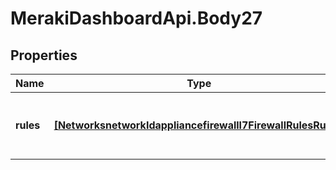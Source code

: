 # MerakiDashboardApi.Body27

## Properties
Name | Type | Description | Notes
------------ | ------------- | ------------- | -------------
**rules** | [**[NetworksnetworkIdappliancefirewalll7FirewallRulesRules]**](NetworksnetworkIdappliancefirewalll7FirewallRulesRules.md) | An ordered array of the MX L7 firewall rules | [optional] 
